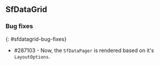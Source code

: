 ## SfDataGrid

### Bug fixes
{: #sfdatagrid-bug-fixes}

* \#287103 - Now, the `SfDataPager` is rendered based on it's `LayoutOptions`.